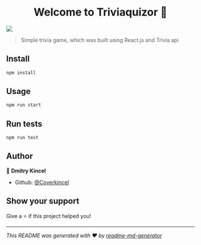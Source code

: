 <h1 align="center">Welcome to Triviaquizor 👋</h1>
<p>
  <img src="https://img.shields.io/badge/version-1.0-blue.svg?cacheSeconds=2592000" />
</p>

> Simple trivia game, which was built using React.js and Trivia api

## Install

```sh
npm install
```

## Usage

```sh
npm run start
```

## Run tests

```sh
npm run test
```

## Author

👤 **Dmitry Kincel**

* Github: [@Coverkincel](https://github.com/Coverkincel)

## Show your support

Give a ⭐️ if this project helped you!

***
_This README was generated with ❤️ by [readme-md-generator](https://github.com/kefranabg/readme-md-generator)_